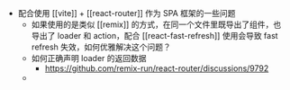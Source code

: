- 配合使用 [[vite]] + [[react-router]] 作为 SPA 框架的一些问题
	- 如果使用的是类似 [[remix]] 的方式，在同一个文件里既导出了组件，也导出了 loader 和 action，配合 [[react-fast-refresh]] 使用会导致 fast refresh 失效，如何优雅解决这个问题？
	- 如何正确声明 loader 的返回数据
		- https://github.com/remix-run/react-router/discussions/9792
	-